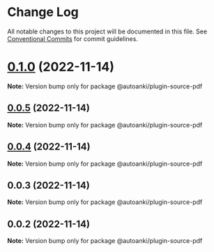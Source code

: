 # Change Log

All notable changes to this project will be documented in this file.
See [Conventional Commits](https://conventionalcommits.org) for commit guidelines.

# [0.1.0](https://github.com/chenlijun99/autoanki/compare/@autoanki/plugin-source-pdf@0.0.3...@autoanki/plugin-source-pdf@0.1.0) (2022-11-14)

**Note:** Version bump only for package @autoanki/plugin-source-pdf

## [0.0.5](https://github.com/chenlijun99/autoanki/compare/@autoanki/plugin-source-pdf@0.0.3...@autoanki/plugin-source-pdf@0.0.5) (2022-11-14)

**Note:** Version bump only for package @autoanki/plugin-source-pdf

## [0.0.4](https://github.com/chenlijun99/autoanki/compare/@autoanki/plugin-source-pdf@0.0.3...@autoanki/plugin-source-pdf@0.0.4) (2022-11-14)

**Note:** Version bump only for package @autoanki/plugin-source-pdf

## 0.0.3 (2022-11-14)

**Note:** Version bump only for package @autoanki/plugin-source-pdf

## 0.0.2 (2022-11-14)

**Note:** Version bump only for package @autoanki/plugin-source-pdf
